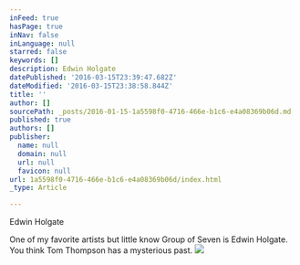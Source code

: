 ```yaml
---
inFeed: true
hasPage: true
inNav: false
inLanguage: null
starred: false
keywords: []
description: Edwin Holgate
datePublished: '2016-03-15T23:39:47.682Z'
dateModified: '2016-03-15T23:38:58.844Z'
title: ''
author: []
sourcePath: _posts/2016-01-15-1a5598f0-4716-466e-b1c6-e4a08369b06d.md
published: true
authors: []
publisher:
  name: null
  domain: null
  url: null
  favicon: null
url: 1a5598f0-4716-466e-b1c6-e4a08369b06d/index.html
_type: Article

---
```

Edwin Holgate

One of my favorite artists but little know Group of Seven is Edwin Holgate.  You think Tom Thompson has a mysterious past.  ![](https://the-grid-user-content.s3-us-west-2.amazonaws.com/82800fad-41fc-4d93-a9c1-347128453a7e.jpg)